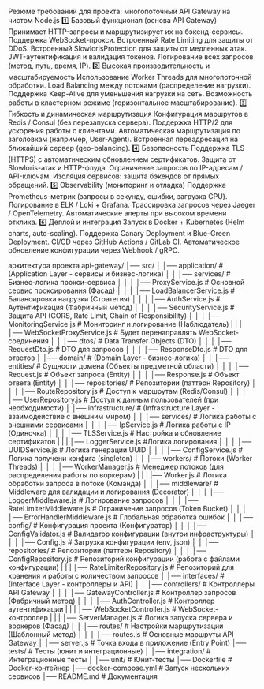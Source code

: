 Резюме требований для проекта: многопоточный API Gateway на чистом Node.js
1️⃣ Базовый функционал (основа API Gateway)
Принимает HTTP-запросы и маршрутизирует их на бэкенд-сервисы.
Поддержка WebSocket-прокси.
Встроенный Rate Limiting для защиты от DDoS.
Встроенный SlowlorisProtection для защиты от медленных атак.
JWT-аутентификация и валидация токенов.
Логирование всех запросов (метод, путь, время, IP).
2️⃣ Высокая производительность и масштабируемость
Использование Worker Threads для многопоточной обработки.
Load Balancing между потоками (распределение нагрузки).
Поддержка Keep-Alive для уменьшения нагрузки на сеть.
Возможность работы в кластерном режиме (горизонтальное масштабирование).
3️⃣ Гибкость и динамическая маршрутизация
Конфигурация маршрутов в Redis / Consul (без перезапуска сервера).
Поддержка HTTP/2 для ускорения работы с клиентами.
Автоматическая маршрутизация по заголовкам (например, User-Agent).
Встроенная переадресация на ближайший сервер (geo-balancing).
4️⃣ Безопасность
Поддержка TLS (HTTPS) с автоматическим обновлением сертификатов.
Защита от Slowloris-атак и HTTP-флуда.
Ограничение запросов по IP-адресам / API-ключам.
Изоляция сервисов: защита бэкендов от прямых обращений.
5️⃣ Observability (мониторинг и отладка)
Поддержка Prometheus-метрик (запросы в секунду, ошибки, загрузка CPU).
Логирование в ELK / Loki + Grafana.
Трассировка запросов через Jaeger / OpenTelemetry.
Автоматические алерты при высоком времени отклика.
6️⃣ Деплой и интеграция
Запуск в Docker + Kubernetes (Helm charts, auto-scaling).
Поддержка Canary Deployment и Blue-Green Deployment.
CI/CD через GitHub Actions / GitLab CI.
Автоматическое обновление конфигурации через Webhook / gRPC.

архитектура проекта
api-gateway/
│── src/
│   │── application/                  # (Application Layer - сервисы и бизнес-логика)
│   │   │── services/                  # Бизнес-логика прокси-сервиса
│   │   │   │── ProxyService.js         # Основной сервис проксирования (Фасад)
│   │   │   │── LoadBalancerService.js  # Балансировка нагрузки (Стратегия)
│   │   │   │── AuthService.js          # Аутентификация (Фабричный метод)
│   │   │   │── SecurityService.js      # Защита API (CORS, Rate Limit, Chain of Responsibility)
│   │   │   │── MonitoringService.js    # Мониторинг и логирование (Наблюдатель)
|   |   |   │── WebSocketProxyService.js # Будет перенаправлять WebSocket-соединения
│   │   │── dtos/                       # Data Transfer Objects (DTO)
│   │   │   │── RequestDto.js           # DTO для запросов
│   │   │   │── ResponseDto.js          # DTO для ответов
│   │── domain/                         # (Domain Layer - бизнес-логика)
│   │   │── entities/                    # Сущности домена (Объекты предметной области)
│   │   │   │── Request.js               # Объект запроса (Entity)
│   │   │   │── Response.js              # Объект ответа (Entity)
│   │   │── repositories/                # Репозитории (паттерн Repository)
│   │   │   │── RouteRepository.js       # Доступ к маршрутам (Redis/Consul)
│   │   │   │── UserRepository.js        # Доступ к данным пользователей (при необходимости)
│   │── infrastructure/                  # (Infrastructure Layer - взаимодействие с внешним миром)
│   │   │── services/                     # Логика работы с внешними сервисами
│   │   │   │── IpService.js              # Логика работы с IP (Одиночка)
│   │   │   │── TLSService.js             # Настройка и обновление сертификатов
|   |   |   │── LoggerService.js          #Логика логирования
│   │   │   │── UUIDService.js            # Логика генерации UUID
│   │   │   │── ConfigService.js            # Логика получени конфига (singleton)
│   │   │── workers/                     # Потоки (Worker Threads)
│   │   │   │── WorkerManager.js          # Менеджер потоков (для распределения работы по воркерам)
|   |   |   |── Worker.js                   # Логика обработки запроса в потоке (Команда)
│   │   │── middleware/                   # Middleware для валидации и логирования (Decorator)
│   │   │   │── LoggerMiddleware.js       # Логирование запросов
│   │   │   │── RateLimiterMiddleware.js  # Ограничение запросов (Token Bucket)
│   │   │   │── ErrorHandlerMiddleware.js # Глобальная обработка ошибок
│   │   │── config/                       # Конфигурация проекта (Конфигуратор)
│   │   │   │── ConfigValidator.js         # Валидатор конфигурации (внутри инфраструктуры)
│   │   │   │── Config.js                 # Загрузка конфигурации (env, json)
│   │   │── repositories/                # Репозитории (паттерн Repository)
│   │   │   │── ConfigRepository.js      # Репозиторий конфигурации (работа с файлами конфигурации)
|   |   |   │── RateLimiterRepository.js   # Репозиторий для хранения и работы с количеством запросов
│   │── interfaces/                        # (Interface Layer - контроллеры и API)
│   │   │── controllers/                   # Контроллеры API Gateway
│   │   │   │── GatewayController.js       # Контроллер запросов (Фабричный метод)
│   │   │   │── AuthController.js          # Контроллер аутентификации
|   |   |   │── WebSocketController.js     # WebSocket-контроллер
|   |   |   │── ServerManager.js           # Логика запуска сервера и воркеров (Фасад)
│   │   │── routes/                        # Настройки маршрутизации (Шаблонный метод)
│   │   │   │── routes.js                  # Основные маршруты API Gateway
│   │── server.js                           # Точка входа в приложение (Entry Point)
│── tests/                                  # Тесты (юнит и интеграционные)
│   │── integration/                        # Интеграционные тесты
│   │── unit/                               # Юнит-тесты
│── Dockerfile                              # Docker-контейнер
│── docker-compose.yml                      # Запуск нескольких сервисов
│── README.md                               # Документация
